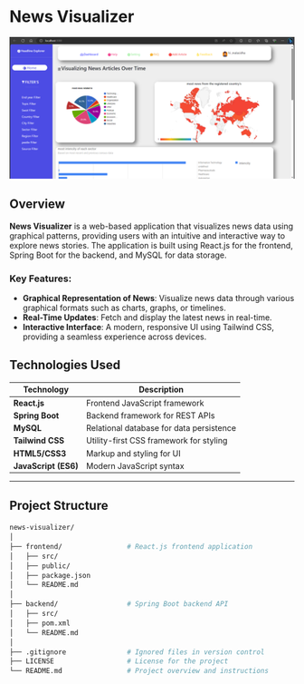 # News Visualizer

![News Visualizer](https://raw.githubusercontent.com/MMM192/Images_redmi/main/nw/dashboard2.png) <!-- Add an image or logo of your project -->

## Overview

**News Visualizer** is a web-based application that visualizes news data using graphical patterns, providing users with an intuitive and interactive way to explore news stories. The application is built using React.js for the frontend, Spring Boot for the backend, and MySQL for data storage. 

### Key Features:
- **Graphical Representation of News**: Visualize news data through various graphical formats such as charts, graphs, or timelines.
- **Real-Time Updates**: Fetch and display the latest news in real-time.
- **Interactive Interface**: A modern, responsive UI using Tailwind CSS, providing a seamless experience across devices.



## Technologies Used

| **Technology**    | **Description**                           |
|-------------------|-------------------------------------------|
| **React.js**       | Frontend JavaScript framework             |
| **Spring Boot**    | Backend framework for REST APIs           |
| **MySQL**          | Relational database for data persistence  |
| **Tailwind CSS**   | Utility-first CSS framework for styling   |
| **HTML5/CSS3**     | Markup and styling for UI                 |
| **JavaScript (ES6)**| Modern JavaScript syntax                 |

---

## Project Structure

```bash
news-visualizer/
│
├── frontend/                # React.js frontend application
│   ├── src/
│   ├── public/
│   ├── package.json
│   └── README.md
│
├── backend/                 # Spring Boot backend API
│   ├── src/
│   ├── pom.xml
│   └── README.md
│
├── .gitignore               # Ignored files in version control
├── LICENSE                  # License for the project
└── README.md                # Project overview and instructions

